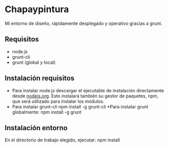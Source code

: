 # Chapaypintura
Mi entorno de diseño, rápidamente desplegado y operativo gracias a grunt.

## Requisitos
* node.js
* grunt-cli
* grunt (global y local)

## Instalación requisitos
* Para instalar node.js descargar el ejecutable de instalación directamente desde [nodejs.org](http://nodejs.org). Esto instalará también su gestor de paquetes, npm, que será utilizado para instalar los módulos.
* Para instalar grunt-cli
    npm install -g grunt-cli
*Para instalar grunt globalmente:
    npm install -g grunt
## Instalación entorno
En el directorio de trabajo elegido, ejecutar:
    npm install 	
	

